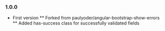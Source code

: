 ### 1.0.0

* First version
  ** Forked from paulyoder/angular-bootstrap-show-errors
  ** Added has-success class for successfully validated fields